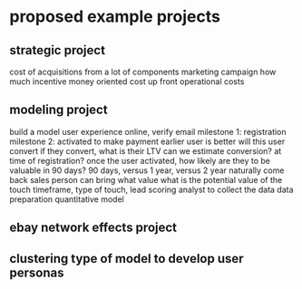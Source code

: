 # proposed example projects

## strategic project

cost of acquisitions from a lot of components
marketing campaign
how much incentive
money oriented cost up front
operational costs

## modeling project

build a model
user experience online, verify email
milestone 1: registration
milestone 2: activated to make payment
earlier user is better
will this user convert
if they convert, what is their LTV
can we estimate conversion? at time of registration?
once the user activated, how likely are they to be valuable in 90 days?
90 days, versus 1 year, versus 2 year
naturally come back
sales person can bring what value what is the potential value of the touch
timeframe, type of touch, lead scoring
analyst to collect the data
data preparation
quantitative model

## ebay network effects project

## clustering type of model to develop user personas
